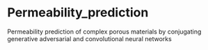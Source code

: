 # Permeability_prediction
Permeability prediction of complex porous materials by conjugating generative adversarial and convolutional neural networks
